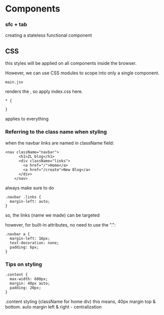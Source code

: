 # Components

### sfc + tab

creating a stateless functional component

## CSS

this styles will be applied on all components inside the browser.

However, we can use CSS modules to scope into only a single component.

```
main.jsx
```

renders the <App/>, so apply index.css here.

```
* {

}
```

applies to everything

### Referring to the class name when styling

when the navbar links are named in className field:

```
<nav className="navbar">
      <h1>ZL blog</h1>
      <div className="links">
        <a href="/">Home</a>
        <a href="/create">New Blog</a>
      </div>
    </nav>
```

always make sure to do

```
.navbar .links {
  margin-left: auto;
}
```

so, the links (name we made) can be targeted

however, for built-in attributes, no need to use the ".":

```
.navbar a {
  margin-left: 16px;
  text-decoration: none;
  padding: 6px;
}
```

### Tips on styling

```
.content {
  max-width: 600px;
  margin: 40px auto;
  padding: 20px;
}
```

.content styling (className for home div)
this means, 40px margin top & bottom.
auto margin left & right - centralization
